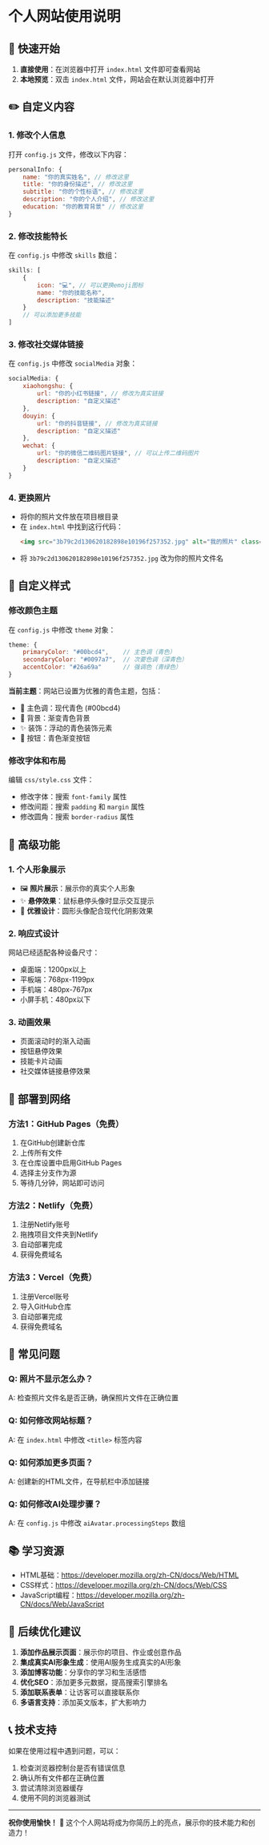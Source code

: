 # 个人网站使用说明

## 🚀 快速开始

1. **直接使用**：在浏览器中打开 `index.html` 文件即可查看网站
2. **本地预览**：双击 `index.html` 文件，网站会在默认浏览器中打开

## ✏️ 自定义内容

### 1. 修改个人信息
打开 `config.js` 文件，修改以下内容：

```javascript
personalInfo: {
    name: "你的真实姓名", // 修改这里
    title: "你的身份描述", // 修改这里
    subtitle: "你的个性标语", // 修改这里
    description: "你的个人介绍", // 修改这里
    education: "你的教育背景" // 修改这里
}
```

### 2. 修改技能特长
在 `config.js` 中修改 `skills` 数组：

```javascript
skills: [
    {
        icon: "💻", // 可以更换emoji图标
        name: "你的技能名称",
        description: "技能描述"
    }
    // 可以添加更多技能
]
```

### 3. 修改社交媒体链接
在 `config.js` 中修改 `socialMedia` 对象：

```javascript
socialMedia: {
    xiaohongshu: {
        url: "你的小红书链接", // 修改为真实链接
        description: "自定义描述"
    },
    douyin: {
        url: "你的抖音链接", // 修改为真实链接
        description: "自定义描述"
    },
    wechat: {
        url: "你的微信二维码图片链接", // 可以上传二维码图片
        description: "自定义描述"
    }
}
```

### 4. 更换照片
- 将你的照片文件放在项目根目录
- 在 `index.html` 中找到这行代码：
  ```html
  <img src="3b79c2d130620182898e10196f257352.jpg" alt="我的照片" class="original-photo">
  ```
- 将 `3b79c2d130620182898e10196f257352.jpg` 改为你的照片文件名

## 🎨 自定义样式

### 修改颜色主题
在 `config.js` 中修改 `theme` 对象：

```javascript
theme: {
    primaryColor: "#00bcd4",    // 主色调（青色）
    secondaryColor: "#0097a7",  // 次要色调（深青色）
    accentColor: "#26a69a"      // 强调色（青绿色）
}
```

**当前主题**：网站已设置为优雅的青色主题，包括：
- 🎨 主色调：现代青色 (#00bcd4)
- 🌊 背景：渐变青色背景
- ✨ 装饰：浮动的青色装饰元素
- 🎯 按钮：青色渐变按钮

### 修改字体和布局
编辑 `css/style.css` 文件：
- 修改字体：搜索 `font-family` 属性
- 修改间距：搜索 `padding` 和 `margin` 属性
- 修改圆角：搜索 `border-radius` 属性

## 🔧 高级功能

### 1. 个人形象展示
- 🖼️ **照片展示**：展示你的真实个人形象
- ✨ **悬停效果**：鼠标悬停头像时显示交互提示
- 🎨 **优雅设计**：圆形头像配合现代化阴影效果

### 2. 响应式设计
网站已经适配各种设备尺寸：
- 桌面端：1200px以上
- 平板端：768px-1199px
- 手机端：480px-767px
- 小屏手机：480px以下

### 3. 动画效果
- 页面滚动时的渐入动画
- 按钮悬停效果
- 技能卡片动画
- 社交媒体链接悬停效果

## 📱 部署到网络

### 方法1：GitHub Pages（免费）
1. 在GitHub创建新仓库
2. 上传所有文件
3. 在仓库设置中启用GitHub Pages
4. 选择主分支作为源
5. 等待几分钟，网站即可访问

### 方法2：Netlify（免费）
1. 注册Netlify账号
2. 拖拽项目文件夹到Netlify
3. 自动部署完成
4. 获得免费域名

### 方法3：Vercel（免费）
1. 注册Vercel账号
2. 导入GitHub仓库
3. 自动部署完成
4. 获得免费域名

## 🐛 常见问题

### Q: 照片不显示怎么办？
A: 检查照片文件名是否正确，确保照片文件在正确位置

### Q: 如何修改网站标题？
A: 在 `index.html` 中修改 `<title>` 标签内容

### Q: 如何添加更多页面？
A: 创建新的HTML文件，在导航栏中添加链接

### Q: 如何修改AI处理步骤？
A: 在 `config.js` 中修改 `aiAvatar.processingSteps` 数组

## 📚 学习资源

- HTML基础：https://developer.mozilla.org/zh-CN/docs/Web/HTML
- CSS样式：https://developer.mozilla.org/zh-CN/docs/Web/CSS
- JavaScript编程：https://developer.mozilla.org/zh-CN/docs/Web/JavaScript

## 🎯 后续优化建议

1. **添加作品展示页面**：展示你的项目、作业或创意作品
2. **集成真实AI形象生成**：使用AI服务生成真实的AI形象
3. **添加博客功能**：分享你的学习和生活感悟
4. **优化SEO**：添加更多元数据，提高搜索引擎排名
5. **添加联系表单**：让访客可以直接联系你
6. **多语言支持**：添加英文版本，扩大影响力

## 📞 技术支持

如果在使用过程中遇到问题，可以：
1. 检查浏览器控制台是否有错误信息
2. 确认所有文件都在正确位置
3. 尝试清除浏览器缓存
4. 使用不同的浏览器测试

---

**祝你使用愉快！** 🎉
这个个人网站将成为你简历上的亮点，展示你的技术能力和创造力！
